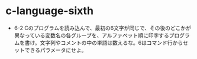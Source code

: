 # c-language-sixth

- 6-2 Cのプログラムを読み込んで、最初の6文字が同じで、その後のどこかが異なっている変数名の各グループを、アルファベット順に印字するプログラムを書け。文字列やコメントの中の単語は数えるな。6はコマンド行からセットできるパラメータにせよ。
